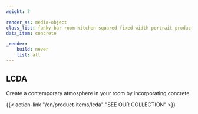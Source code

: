 ```yaml
---
weight: 7

render_as: media-object
class_list: funky-bar room-kitchen-squared fixed-width portrait product-item
data_item: concrete

_render:
    build: never
    list: all
---
```


## LCDA

Create a contemporary atmosphere in your room by incorporating concrete.

{{< action-link "/en/product-items/lcda" "SEE OUR COLLECTION" >}}
